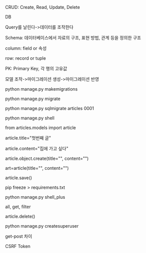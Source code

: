 CRUD: Create, Read, Update, Delete

DB

Query를 날린다->데이터를 조작한다

Schema: 데이터베이스에서 자료의 구조, 표현 방법, 관계 등을 정의한 구조

column: field or 속성

row: record or tuple

PK: Primary Key, 각 행의 고유값

모델 조작->마이그레이션 생성->마이그레이션 반영

python manage.py makemigrations

python manage.py migrate

python manage.py sqlmigrate articles 0001

python manage.py shell

from articles.models import article

article.title="첫번째 글"

article.content="집에 가고 싶다"

article.object.create(title="", content="")

art=article(title="", content="")

article.save()

pip freeze > requirements.txt

python manage.py shell_plus

all, get, filter

article.delete()

python manage.py createsuperuser    

get-post 차이

CSRF Token

